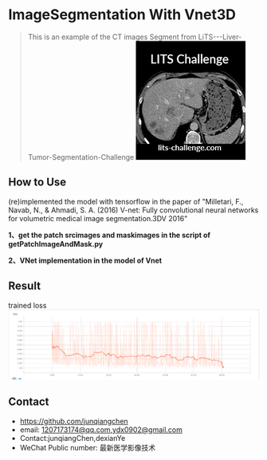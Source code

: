 # ImageSegmentation With Vnet3D
> This is an example of the CT images Segment from LiTS---Liver-Tumor-Segmentation-Challenge
![](LiTS_header.jpg)

## How to Use
(re)implemented the model with tensorflow in the paper of "Milletari, F., Navab, N., & Ahmadi, S. A. (2016) V-net: Fully convolutional neural networks for volumetric medical image segmentation.3DV 2016"

**1、get the patch srcimages and maskimages in the script of getPatchImageAndMask.py**

**2、VNet implementation in the model of Vnet**

## Result
trained loss
![](diceloss.PNG)

## Contact
* https://github.com/junqiangchen
* email: 1207173174@qq.com,ydx0902@gmail.com
* Contact:junqiangChen,dexianYe
* WeChat Public number: 最新医学影像技术
